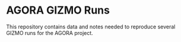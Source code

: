 # AGORA GIZMO Runs

This repository contains data and notes needed to reproduce several GIZMO runs for the AGORA project.
